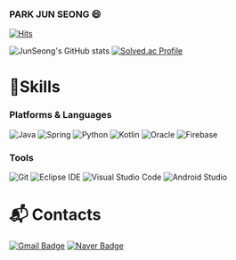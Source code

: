 ### PARK JUN SEONG 😄

[![Hits](https://hits.seeyoufarm.com/api/count/incr/badge.svg?url=https%3A%2F%2Fgithub.com%2Frhems234%2Frhems234.git&count_bg=%23D6B4B9&title_bg=%23DC8080&icon=&icon_color=%23E7E7E7&title=hits&edge_flat=false)](https://hits.seeyoufarm.com)

![JunSeong's GitHub stats](https://github-readme-stats.vercel.app/api?username=rhems234&show_icons=true&theme=radical)
[![Solved.ac Profile](http://mazassumnida.wtf/api/v2/generate_badge?boj=rhems234)](https://solved.ac/rhems234/)

# 💪Skills
### Platforms & Languages

![Java](https://img.shields.io/badge/Java-007396.svg?&style=for-the-badge&logo=Java&logoColor=white)
![Spring](https://img.shields.io/badge/Spring-6DB33F.svg?&style=for-the-badge&logo=Spring&logoColor=white)
![Python](https://img.shields.io/badge/Python-3776AB.svg?&style=for-the-badge&logo=Python&logoColor=white)
![Kotlin](https://img.shields.io/badge/Kotlin-7F52FF.svg?&style=for-the-badge&logo=Kotlin&logoColor=white)
![Oracle](https://img.shields.io/badge/Oracle-F80000.svg?&style=for-the-badge&logo=Oracle&logoColor=white)
![Firebase](https://img.shields.io/badge/Firebase-FFCA28.svg?&style=for-the-badge&logo=Firebase&logoColor=white)

### Tools
![Git](https://img.shields.io/badge/Git-F05032.svg?&style=for-the-badge&logo=Git&logoColor=white)
![Eclipse IDE](https://img.shields.io/badge/Eclipse%20IDE-2C2255.svg?&style=for-the-badge&logo=Eclipse%20IDE&logoColor=white)
![Visual Studio Code](https://img.shields.io/badge/Visual%20Studio%20Code-007ACC.svg?&style=for-the-badge&logo=Visual%20Studio%20Code&logoColor=white)
![Android Studio](https://img.shields.io/badge/Android%20Studio-3DDC84.svg?&style=for-the-badge&logo=Android%20Studio&logoColor=white)

# :mailbox_with_mail: Contacts
[![Gmail Badge](https://img.shields.io/badge/Gmail-d14836?style=flat-square&logo=Gmail&logoColor=white&link=mailto:kimsh1691@gmail.com)](mailto:rhems234@gmail.com)
[![Naver Badge](https://img.shields.io/badge/Naver-03C75A?style=flat-square&logo=Naver&logoColor=white&link=mailto:rlatngus1691@naver.com)](mailto:wnstjd6793@naver.com)
